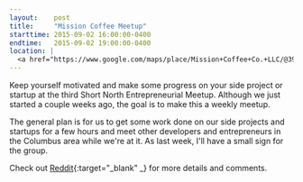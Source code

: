 ```yaml
---
layout:    post
title:     "Mission Coffee Meetup"
starttime: 2015-09-02 16:00:00-0400
endtime:   2015-09-02 19:00:00-0400
location: |
  <a href="https://www.google.com/maps/place/Mission+Coffee+Co.+LLC/@39.9805566,-83.0046931,19.5z/data=!4m2!3m1!1s0x0000000000000000:0x0c6fccff56e2d8df!6m1!1e1" target="_blank">Mission Coffee, 11 Price Ave, Columbus, OH 43201</a>
---
```


Keep yourself motivated and make some progress on your side project or startup at the third Short North Entrepreneurial Meetup. Although we just started a couple weeks ago, the goal is to make this a weekly meetup.

The general plan is for us to get some work done on our side projects and startups for a few hours and meet other developers and entrepreneurs in the Columbus area while we're at it. As last week, I'll have a small sign for the group. 

Check out [Reddit](https://www.reddit.com/r/ColumbusIT/comments/3j4lgs/short_north_entrepreneurial_meetup_wednesday/){:target="_blank" _} for more details and comments.
